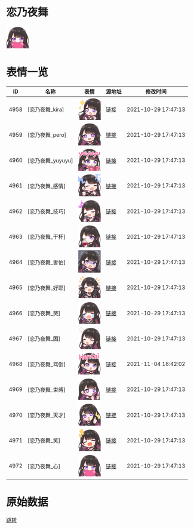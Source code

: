 # 恋乃夜舞

<img src="./cover.png" height="60" alt="cover" />

# 表情一览

|ID|名称|表情|源地址|修改时间|
|----|----|----|----|----|
|4958|[恋乃夜舞_kira]|<img src="./pic/004958_%5B恋乃夜舞_kira%5D.png" height="60" alt="kira"/>|[链接](http://i0.hdslb.com/bfs/emote/fb0fbc4245ddc98a40644d3bffc039700d54432e.png)|2021-10-29 17:47:13|
|4959|[恋乃夜舞_pero]|<img src="./pic/004959_%5B恋乃夜舞_pero%5D.png" height="60" alt="pero"/>|[链接](http://i0.hdslb.com/bfs/emote/54fcaed3e392e40ebd885cd36b0fb3c1b9535bd0.png)|2021-10-29 17:47:13|
|4960|[恋乃夜舞_yuyuyu]|<img src="./pic/004960_%5B恋乃夜舞_yuyuyu%5D.png" height="60" alt="yuyuyu"/>|[链接](http://i0.hdslb.com/bfs/emote/6c88caeb75135e0b8dfab3562eb8249f90159d34.png)|2021-10-29 17:47:13|
|4961|[恋乃夜舞_感情]|<img src="./pic/004961_%5B恋乃夜舞_感情%5D.png" height="60" alt="感情"/>|[链接](http://i0.hdslb.com/bfs/emote/4c60d41a8f301bd91a409594e132b9e4df603243.png)|2021-10-29 17:47:13|
|4962|[恋乃夜舞_技巧]|<img src="./pic/004962_%5B恋乃夜舞_技巧%5D.png" height="60" alt="技巧"/>|[链接](http://i0.hdslb.com/bfs/emote/54ad8c9f97dfec3e43132a25a6049afa5de529c1.png)|2021-10-29 17:47:13|
|4963|[恋乃夜舞_干杯]|<img src="./pic/004963_%5B恋乃夜舞_干杯%5D.png" height="60" alt="干杯"/>|[链接](http://i0.hdslb.com/bfs/emote/d0da35b616f3aabf02404f6ba465963d79e74a00.png)|2021-10-29 17:47:13|
|4964|[恋乃夜舞_害怕]|<img src="./pic/004964_%5B恋乃夜舞_害怕%5D.png" height="60" alt="害怕"/>|[链接](http://i0.hdslb.com/bfs/emote/8a4498eb65c6acd51e3e504dd008207c60a7908e.png)|2021-10-29 17:47:13|
|4965|[恋乃夜舞_好耶]|<img src="./pic/004965_%5B恋乃夜舞_好耶%5D.png" height="60" alt="好耶"/>|[链接](http://i0.hdslb.com/bfs/emote/4a2a6a4f932287e134bbab27899f8b984417a45b.png)|2021-10-29 17:47:13|
|4966|[恋乃夜舞_哭]|<img src="./pic/004966_%5B恋乃夜舞_哭%5D.png" height="60" alt="哭"/>|[链接](http://i0.hdslb.com/bfs/emote/1aea217a5035b820114bfacd098e6bc964f11b68.png)|2021-10-29 17:47:13|
|4967|[恋乃夜舞_困]|<img src="./pic/004967_%5B恋乃夜舞_困%5D.png" height="60" alt="困"/>|[链接](http://i0.hdslb.com/bfs/emote/0a2b12770d2b0ffda95a976337151937e2a3fcd7.png)|2021-10-29 17:47:13|
|4968|[恋乃夜舞_骂倒]|<img src="./pic/004968_%5B恋乃夜舞_骂倒%5D.png" height="60" alt="骂倒"/>|[链接](http://i0.hdslb.com/bfs/emote/9a84aa1e5ad0c9493676671a98984e1d6b334e84.png)|2021-11-04 16:42:02|
|4969|[恋乃夜舞_束缚]|<img src="./pic/004969_%5B恋乃夜舞_束缚%5D.png" height="60" alt="束缚"/>|[链接](http://i0.hdslb.com/bfs/emote/b99bb7d0dbc6a2e707046b0c58687c5bc6680945.png)|2021-10-29 17:47:13|
|4970|[恋乃夜舞_天才]|<img src="./pic/004970_%5B恋乃夜舞_天才%5D.png" height="60" alt="天才"/>|[链接](http://i0.hdslb.com/bfs/emote/594e26c3370ed9de7153485ca1f42d6f4d3ec2bf.png)|2021-10-29 17:47:13|
|4971|[恋乃夜舞_笑]|<img src="./pic/004971_%5B恋乃夜舞_笑%5D.png" height="60" alt="笑"/>|[链接](http://i0.hdslb.com/bfs/emote/d534776b283c39b4c6e5715f524ee5539833ddf1.png)|2021-10-29 17:47:13|
|4972|[恋乃夜舞_心]|<img src="./pic/004972_%5B恋乃夜舞_心%5D.png" height="60" alt="心"/>|[链接](http://i0.hdslb.com/bfs/emote/b9754445ce4415f64b48cc8db22645b28fc79344.png)|2021-10-29 17:47:13|

# 原始数据

[跳转](./raw.json)

